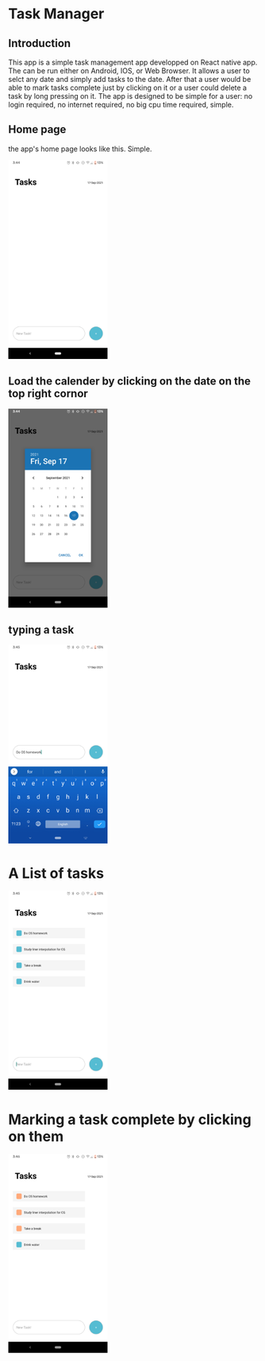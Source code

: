 # Task Manager

## Introduction
This app is a simple task management app developped on React native app. The can be run either on Android, IOS, or Web Browser. 
It allows a user to selct any date and simply add tasks to the date. After that a user would be able to mark tasks complete just by clicking on it 
or a user could delete a task by long pressing on it. The app is designed to be simple for a user: no login required, no internet required, no big cpu time required, simple.

## Home page
the app's home page looks like this. Simple.

<img src='task_SS/home.png' width= "200"/>

## Load the calender by clicking on the date on the top right cornor


<img src='task_SS/calender.png' width= "200"/>

## typing a task

<img src='task_SS/type_task.png' width= "200"/>

# A List of tasks


<img src='task_SS/tasks.png' width= "200"/>

# Marking a task complete by clicking on them

<img src='task_SS/complete_task.png' width= "200"/>
